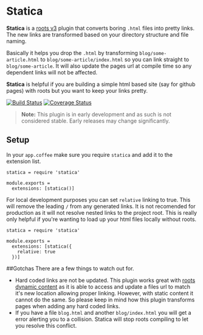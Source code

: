 # Statica

**Statica** is a [roots v3](https://www.npmjs.org/package/roots) plugin that converts boring `.html` files into pretty links. The new links are transformed based on your directory structure and file naming.

Basically it helps you drop the `.html` by transforming `blog/some-article.html` to `blog/some-article/index.html` so you can link straight to `blog/some-article`. It will also update the pages url at compile time so any dependent links will not be affected.

**Statica** is helpful if you are building a simple html based site (say for github pages) with roots but you want to keep your links pretty.

[![Build Status](https://travis-ci.org/chasevida/statica.svg)](https://travis-ci.org/chasevida/statica.svg)
[![Coverage Status](https://coveralls.io/repos/chasevida/statica.svg/badge.png)](https://coveralls.io/r/chasevida/statica.svg)

> **Note:** This plugin is in early development and as such is not considered stable. Early releases may change significantly.

## Setup
In your `app.coffee` make sure you require `statica` and add it to the extension list.

```
statica = require 'statica'

module.exports =
  extensions: [statica()]
```

For local development purposes you can set `relative` linking to true. This will remove the leading `/` from any generated links. It is not recomended for production as it will not resolve nested links to the project root. This is really only helpful if you're wanting to load up your html files locally without roots.

```
statica = require 'statica'

module.exports =
  extensions: [statica({
    relative: true
  })]
```

##Gotchas
There are a few things to watch out for.

* Hard coded links are not be updated. This plugin works great with [roots dynamic content](https://www.npmjs.org/package/dynamic-content) as it is able to access and update a files url to match it's new location allowing proper linking. However, with static content it cannot do the same. So please keep in mind how this plugin transforms pages when adding any hard coded links.
* If you have a file `blog.html` and another `blog/index.html` you will get a error alerting you to a collision. Statica will stop roots compiling to let you resolve this conflict.


